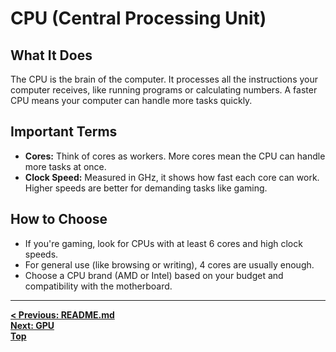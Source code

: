 # CPU (Central Processing Unit)

## What It Does  
The CPU is the brain of the computer. It processes all the instructions your computer receives, like running programs or calculating numbers. A faster CPU means your computer can handle more tasks quickly.

## Important Terms  
- **Cores:** Think of cores as workers. More cores mean the CPU can handle more tasks at once.  
- **Clock Speed:** Measured in GHz, it shows how fast each core can work. Higher speeds are better for demanding tasks like gaming.

## How to Choose  
- If you're gaming, look for CPUs with at least 6 cores and high clock speeds.  
- For general use (like browsing or writing), 4 cores are usually enough.  
- Choose a CPU brand (AMD or Intel) based on your budget and compatibility with the motherboard.

---

**[< Previous: README.md](README.md)**  
**[Next: GPU](GPU.md)**  
**[Top](README.md)**
